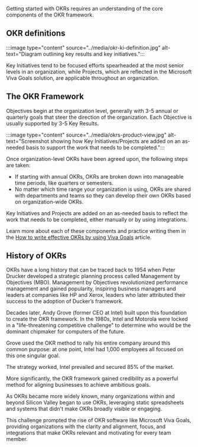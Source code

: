 Getting started with OKRs requires an understanding of the core components of the OKR framework.

## OKR definitions

:::image type="content" source="../media/okr-ki-definition.jpg" alt-text="Diagram outlining key results and key initiatives.":::

Key Initiatives tend to be focused efforts spearheaded at the most senior levels in an organization, while Projects, which are reflected in the Microsoft Viva Goals solution, are applicable throughout an organization. 

## The OKR Framework

Objectives begin at the organization level, generally with 3-5 annual or quarterly goals that steer the direction of the organization. Each Objective is usually supported by 3-5 Key Results.

:::image type="content" source="../media/okrs-product-view.jpg" alt-text="Screenshot showing how Key Initiatives/Projects are added on an as-needed basis to support the work that needs to be completed.":::

Once organization-level OKRs have been agreed upon, the following steps are taken: 

- If starting with annual OKRs, OKRs are broken down into manageable time periods, like quarters or semesters. 
- No matter which time range your organization is using, OKRs are shared with departments and teams so they can develop their own OKRs based on organization-wide OKRs.

Key Initiatives and Projects are added on an as-needed basis to reflect the work that needs to be completed, either manually or by using integrations.

Learn more about each of these components and practice writing them in the [How to write effective OKRs by using Viva Goals](/viva/goals/integrations-overview) article.

## History of OKRs

OKRs have a long history that can be traced back to 1954 when Peter Drucker developed a strategic planning process called Management by Objectives (MBO). Management by Objectives revolutionized performance management and gained popularity, inspiring business managers and leaders at companies like HP and Xerox, leaders who later attributed their success to the adoption of Ducker’s framework. 

Decades later, Andy Grove (former CEO at Intel) built upon this foundation to create the OKR framework. In the 1980s, Intel and Motorola were locked in a "life-threatening competitive challenge" to determine who would be the dominant chipmaker for computers of the future.

Grove used the OKR method to rally his entire company around this common purpose: at one point, Intel had 1,000 employees all focused on this one singular goal.  

The strategy worked, Intel prevailed and secured 85% of the market.

More significantly, the OKR framework gained credibility as a powerful method for aligning businesses to achieve ambitious goals.

As OKRs became more widely known, many organizations within and beyond Silicon Valley began to use OKRs, leveraging static spreadsheets and systems that didn't make OKRs broadly visible or engaging. 

This challenge prompted the rise of OKR software like Microsoft Viva Goals, providing organizations with the clarity and alignment, focus, and integrations that make OKRs relevant and motivating for every team member.    

